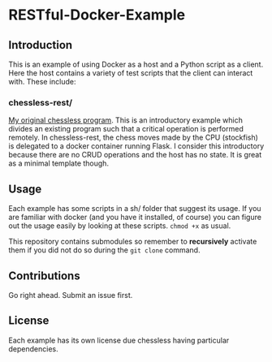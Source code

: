 # RESTful-Docker-Example

## Introduction

This is an example of using Docker as a host and a Python script as a client. Here the host contains a variety of test scripts that the client can interact with. These include:

### chessless-rest/

[My original chessless program](https://github.com/syoung114/chessless). This is an introductory example which divides an existing program such that a critical operation is performed remotely. In chessless-rest, the chess moves made by the CPU (stockfish) is delegated to a docker container running Flask. I consider this introductory because there are no CRUD operations and the host has no state. It is great as a minimal template though.

## Usage
Each example has some scripts in a sh/ folder that suggest its usage. If you are familiar with docker (and you have it installed, of course) you can figure out the usage easily by looking at these scripts. `chmod +x` as usual.

This repository contains submodules so remember to **recursively** activate them if you did not do so during the `git clone` command.


## Contributions

Go right ahead. Submit an issue first.

## License
Each example has its own license due chessless having particular dependencies.
